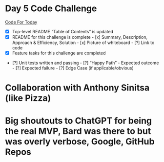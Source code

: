 # Day 5 Code Challenge

[Code For Today](https://github.com/iAmAndrewCarroll/data-structures-and-algorithms/blob/main/python/data_structures/linked_list.py)

 - [x] Top-level README “Table of Contents” is updated
 - [x] README for this challenge is complete
       - [x] Summary, Description, Approach & Efficiency, Solution
       - [x] Picture of whiteboard
       - [?] Link to code
 - [x] Feature tasks for this challenge are completed
 - [?] Unit tests written and passing
       - [?] “Happy Path” - Expected outcome
       - [?] Expected failure
       - [?] Edge Case (if applicable/obvious)

# Collaboration with Anthony Sinitsa (like Pizza)

# Big shoutouts to ChatGPT for being the real MVP, Bard was there to but was overly verbose, Google, GitHub Repos
